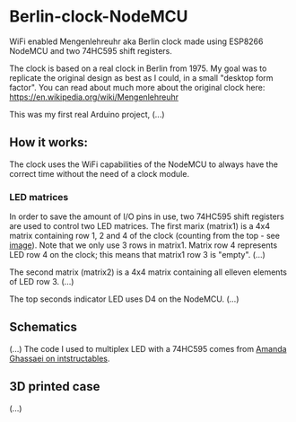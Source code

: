 # Berlin-clock-NodeMCU
WiFi enabled Mengenlehreuhr aka Berlin clock made using ESP8266 NodeMCU and two 74HC595 shift registers.

The clock is based on a real clock in Berlin from 1975. My goal was to replicate the original design as best as I could, in a small "desktop form factor". 
You can read about much more about the original clock here: https://en.wikipedia.org/wiki/Mengenlehreuhr

This was my first real Arduino project, (...)

## How it works:
The clock uses the WiFi capabilities of the NodeMCU to always have the correct time without the need of a clock module. 

### LED matrices
In order to save the amount of I/O pins in use, two 74HC595 shift registers are used to control two LED matrices.
The first marix (matrix1) is a 4x4 matrix containing row 1, 2 and 4 of the clock (counting from the top - see [image](https://commons.wikimedia.org/wiki/File:Berlin-Uhr-1650-1705.gif#/media/File:Berlin-Uhr-1650-1705.gif)). Note that we only use 3 rows in matrix1. Matrix row 4 represents LED row 4 on the clock; this means that matrix1 row 3 is "empty".
(...)

The second matrix (matrix2) is a 4x4 matrix containing all elleven elements of LED row 3. (...)

The top seconds indicator LED uses D4 on the NodeMCU. (...)

## Schematics
(...)
The code I used to multiplex LED with a 74HC595 comes from [Amanda Ghassaei on intstructables](https://www.instructables.com/id/Multiplexing-with-Arduino-and-the-74HC595/).

## 3D printed case
(...)
